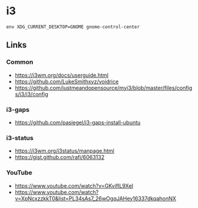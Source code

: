 # i3

```
env XDG_CURRENT_DESKTOP=GNOME gnome-control-center
```

## Links
### Common

* https://i3wm.org/docs/userguide.html
* https://github.com/LukeSmithxyz/voidrice
* https://github.com/justmeandopensource/myi3/blob/master/files/configs/i3/i3/config

### i3-gaps
* https://github.com/pasiegel/i3-gaps-install-ubuntu

### i3-status
* https://i3wm.org/i3status/manpage.html
* https://gist.github.com/rafi/6063132

### YouTube
* https://www.youtube.com/watch?v=GKviflL9XeI
* https://www.youtube.com/watch?v=XpNcxzzkkT0&list=PL34sAs7_26wOgqJAHey16337dkqahonNX